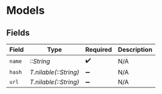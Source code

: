 # Models


## Fields

| Field                 | Type                  | Required              | Description           |
| --------------------- | --------------------- | --------------------- | --------------------- |
| `name`                | *::String*            | :heavy_check_mark:    | N/A                   |
| `hash`                | *T.nilable(::String)* | :heavy_minus_sign:    | N/A                   |
| `url`                 | *T.nilable(::String)* | :heavy_minus_sign:    | N/A                   |
